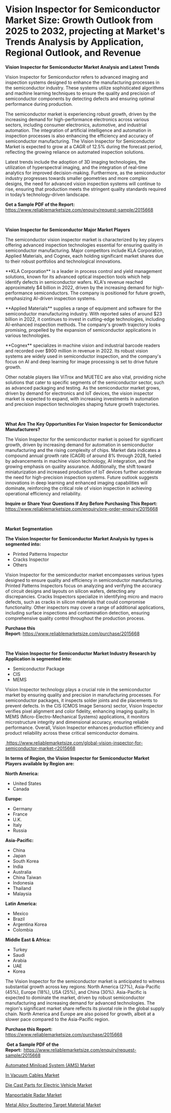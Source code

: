 <p><h1>Vision Inspector for Semiconductor Market Size: Growth Outlook from 2025 to 2032, projecting at Market's Trends Analysis by Application, Regional Outlook, and Revenue</h1></p><p><strong>Vision Inspector for Semiconductor Market Analysis and Latest Trends</strong></p>
<p><p>Vision Inspector for Semiconductor refers to advanced imaging and inspection systems designed to enhance the manufacturing processes in the semiconductor industry. These systems utilize sophisticated algorithms and machine learning techniques to ensure the quality and precision of semiconductor components by detecting defects and ensuring optimal performance during production.</p><p>The semiconductor market is experiencing robust growth, driven by the increasing demand for high-performance electronics across various sectors, including consumer electronics, automotive, and industrial automation. The integration of artificial intelligence and automation in inspection processes is also enhancing the efficiency and accuracy of semiconductor manufacturing. The Vision Inspector for Semiconductor Market is expected to grow at a CAGR of 12.5% during the forecast period, reflecting the growing reliance on automated inspection solutions.</p><p>Latest trends include the adoption of 3D imaging technologies, the utilization of hyperspectral imaging, and the integration of real-time analytics for improved decision-making. Furthermore, as the semiconductor industry progresses towards smaller geometries and more complex designs, the need for advanced vision inspection systems will continue to rise, ensuring that production meets the stringent quality standards required in today’s technology-driven landscape.</p></p>
<p><strong>Get a Sample PDF of the Report:&nbsp;</strong> <a href="https://www.reliablemarketsize.com/enquiry/request-sample/2015668?utm_campaign=2034&utm_medium=2&utm_source=Github&utm_content=ia&utm_term=29032025&utm_id=vision-inspector-for-semiconductor">https://www.reliablemarketsize.com/enquiry/request-sample/2015668</a></p>
<p>&nbsp;</p>
<p><strong>Vision Inspector for Semiconductor Major Market Players</strong></p>
<p><p>The semiconductor vision inspector market is characterized by key players offering advanced inspection technologies essential for ensuring quality in semiconductor manufacturing. Major competitors include KLA Corporation, Applied Materials, and Cognex, each holding significant market shares due to their robust portfolios and technological innovations.</p><p>**KLA Corporation** is a leader in process control and yield management solutions, known for its advanced optical inspection tools which help identify defects in semiconductor wafers. KLA's revenue reached approximately $4 billion in 2022, driven by the increasing demand for high-performance semiconductors. The company is positioned for future growth, emphasizing AI-driven inspection systems.</p><p>**Applied Materials** supplies a range of equipment and software for the semiconductor manufacturing industry. With reported sales of around $23 billion in 2022, it continues to invest in cutting-edge technologies, including AI-enhanced inspection methods. The company's growth trajectory looks promising, propelled by the expansion of semiconductor applications in various technologies.</p><p>**Cognex** specializes in machine vision and industrial barcode readers and recorded over $900 million in revenue in 2022. Its robust vision systems are widely used in semiconductor inspection, and the company's focus on AI and deep learning for image processing is set to drive future growth.</p><p>Other notable players like ViTrox and MUETEC are also vital, providing niche solutions that cater to specific segments of the semiconductor sector, such as advanced packaging and testing. As the semiconductor market grows, driven by demand for electronics and IoT devices, the vision inspector market is expected to expand, with increasing investments in automation and precision inspection technologies shaping future growth trajectories.</p></p>
<p>&nbsp;</p>
<p><strong>What Are The Key Opportunities For Vision Inspector for Semiconductor Manufacturers?</strong></p>
<p><p>The Vision Inspector for the semiconductor market is poised for significant growth, driven by increasing demand for automation in semiconductor manufacturing and the rising complexity of chips. Market data indicates a compound annual growth rate (CAGR) of around 8% through 2028, fueled by advancements in machine vision technology, AI integration, and the growing emphasis on quality assurance. Additionally, the shift toward miniaturization and increased production of IoT devices further accelerate the need for high-precision inspection systems. Future outlook suggests innovations in deep learning and enhanced imaging capabilities will dominate, reinforcing the critical role of vision inspection in achieving operational efficiency and reliability.</p></p>
<p><strong>Inquire or Share Your Questions If Any Before Purchasing This Report:</strong> <a href="https://www.reliablemarketsize.com/enquiry/pre-order-enquiry/2015668?utm_campaign=2034&utm_medium=2&utm_source=Github&utm_content=ia&utm_term=29032025&utm_id=vision-inspector-for-semiconductor">https://www.reliablemarketsize.com/enquiry/pre-order-enquiry/2015668</a></p>
<p>&nbsp;</p>
<p><strong>Market Segmentation</strong></p>
<p><strong>The Vision Inspector for Semiconductor Market Analysis by types is segmented into:</strong></p>
<p><ul><li>Printed Patterns Inspector</li><li>Cracks Inspector</li><li>Others</li></ul></p>
<p><p>Vision Inspector for the semiconductor market encompasses various types designed to ensure quality and efficiency in semiconductor manufacturing. Printed Patterns Inspectors focus on analyzing and verifying the accuracy of circuit designs and layouts on silicon wafers, detecting any discrepancies. Cracks Inspectors specialize in identifying micro and macro defects, such as cracks in silicon materials that could compromise functionality. Other inspectors may cover a range of additional applications, including surface inspections and contamination detection, ensuring comprehensive quality control throughout the production process.</p></p>
<p><strong>Purchase this Report:&nbsp;</strong><a href="https://www.reliablemarketsize.com/purchase/2015668?utm_campaign=2034&utm_medium=2&utm_source=Github&utm_content=ia&utm_term=29032025&utm_id=vision-inspector-for-semiconductor">https://www.reliablemarketsize.com/purchase/2015668</a></p>
<p>&nbsp;</p>
<p><strong>The Vision Inspector for Semiconductor Market Industry Research by Application is segmented into:</strong></p>
<p><ul><li>Semiconductor Package</li><li>CIS</li><li>MEMS</li></ul></p>
<p><p>Vision Inspector technology plays a crucial role in the semiconductor market by ensuring quality and precision in manufacturing processes. For semiconductor packages, it inspects solder joints and die placements to prevent defects. In the CIS (CMOS Image Sensors) sector, Vision Inspector verifies pixel alignment and color fidelity, enhancing imaging quality. In MEMS (Micro-Electro-Mechanical Systems) applications, it monitors microstructure integrity and dimensional accuracy, ensuring reliable performance. Overall, Vision Inspector enhances production efficiency and product reliability across these critical semiconductor domains.</p></p>
<p><a href="https://www.reliablemarketsize.com/global-vision-inspector-for-semiconductor-market-r2015668?utm_campaign=2034&utm_medium=2&utm_source=Github&utm_content=ia&utm_term=29032025&utm_id=vision-inspector-for-semiconductor">&nbsp;https://www.reliablemarketsize.com/global-vision-inspector-for-semiconductor-market-r2015668</a></p>
<p><strong>In terms of Region, the Vision Inspector for Semiconductor Market Players available by Region are:</strong></p>
<p>
    <p> <strong> North America: </strong>
        <ul>
            <li>United States</li>
            <li>Canada</li>
        </ul>
        </p> 
    <p> <strong> Europe: </strong>
        <ul>
            <li>Germany</li>
            <li>France</li>
            <li>U.K.</li>
            <li>Italy</li>
            <li>Russia</li>
        </ul>
        </p> 
    <p> <strong> Asia-Pacific: </strong>
        <ul>
            <li>China</li>
            <li>Japan</li>
            <li>South Korea</li>
            <li>India</li>
            <li>Australia</li>
            <li>China Taiwan</li>
            <li>Indonesia</li>
            <li>Thailand</li>
            <li>Malaysia</li>
        </ul>
        </p> 
    <p> <strong> Latin America: </strong>
        <ul>
            <li>Mexico</li>
            <li>Brazil</li>
            <li>Argentina Korea</li>
            <li>Colombia</li>
        </ul>
        </p> 
    <p> <strong> Middle East & Africa: </strong>
        <ul>
            <li>Turkey</li>
            <li>Saudi</li>
            <li>Arabia</li>
            <li>UAE</li>
            <li>Korea</li>
        </ul>
    </p>
    </p>
<p><p>The Vision Inspector for the semiconductor market is anticipated to witness substantial growth across key regions: North America (27%), Asia-Pacific (45%), Europe (18%), USA (25%), and China (30%). Asia-Pacific is expected to dominate the market, driven by robust semiconductor manufacturing and increasing demand for advanced technologies. The region's significant market share reflects its pivotal role in the global supply chain. North America and Europe are also poised for growth, albeit at a slower pace compared to the Asia-Pacific region.</p></p>
<p><strong>Purchase this Report: </strong><a href="https://www.reliablemarketsize.com/purchase/2015668?utm_campaign=2034&utm_medium=2&utm_source=Github&utm_content=ia&utm_term=29032025&utm_id=vision-inspector-for-semiconductor">https://www.reliablemarketsize.com/purchase/2015668</a></p>
<p>&nbsp;<strong>Get a Sample PDF of the Report:&nbsp;&nbsp;</strong><a href="https://www.reliablemarketsize.com/enquiry/request-sample/2015668?utm_campaign=2034&utm_medium=2&utm_source=Github&utm_content=ia&utm_term=29032025&utm_id=vision-inspector-for-semiconductor">https://www.reliablemarketsize.com/enquiry/request-sample/2015668</a></p>
<p><strong></strong></p>
<p><p><a href="https://www.linkedin.com/pulse/automated-miniload-system-ams-market-scopeexpected-see-lmzhc?utm_campaign=2034&utm_medium=2&utm_source=Github&utm_content=ia&utm_term=29032025&utm_id=vision-inspector-for-semiconductor">Automated Miniload System (AMS) Market</a></p><p><a href="https://github.com/pupunhez/Market-Research-Report-List-1/blob/main/in-vacuum-cables-market.md?utm_campaign=2034&utm_medium=2&utm_source=Github&utm_content=ia&utm_term=29032025&utm_id=vision-inspector-for-semiconductor">In Vacuum Cables Market</a></p><p><a href="https://www.linkedin.com/pulse/in-depth-understanding-die-cast-parts-electric-vehicle-market-7nbxc?utm_campaign=2034&utm_medium=2&utm_source=Github&utm_content=ia&utm_term=29032025&utm_id=vision-inspector-for-semiconductor">Die Cast Parts for Electric Vehicle Market</a></p><p><a href="https://www.linkedin.com/pulse/comprehending-rapid-growth-global-manportable-radar-market-59jtf?utm_campaign=2034&utm_medium=2&utm_source=Github&utm_content=ia&utm_term=29032025&utm_id=vision-inspector-for-semiconductor">Manportable Radar Market</a></p><p><a href="https://github.com/roceljiabur/Market-Research-Report-List-1/blob/main/metal-alloy-sputtering-target-material-market.md?utm_campaign=2034&utm_medium=2&utm_source=Github&utm_content=ia&utm_term=29032025&utm_id=vision-inspector-for-semiconductor">Metal Alloy Sputtering Target Material Market</a></p></p>